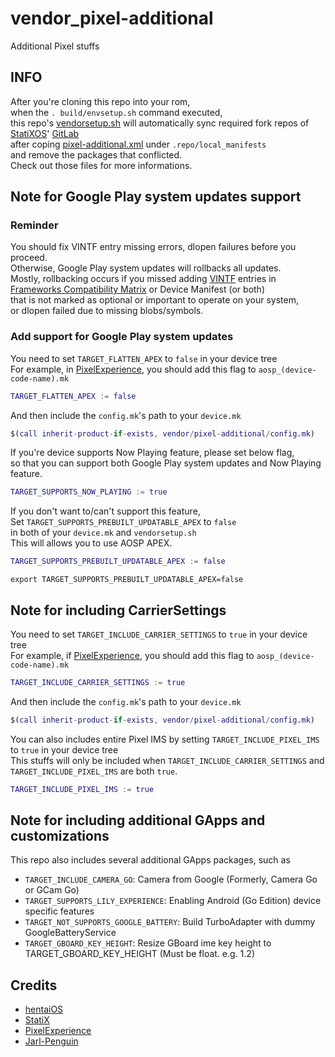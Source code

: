# vendor_pixel-additional
Additional Pixel stuffs

## INFO
After you're cloning this repo into your rom,
<br>when the ```. build/envsetup.sh``` command executed,
<br>this repo's [vendorsetup.sh](https://github.com/TheParasiteProject/vendor_pixel-additional/blob/thirteen-plus/vendorsetup.sh) will automatically sync required fork repos of [StatiXOS](https://github.com/StatiXOS)' [GitLab](https://gitlab.com/statixos)
<br>after coping [pixel-additional.xml](https://github.com/TheParasiteProject/vendor_pixel-additional/blob/thirteen-plus/pixel-additional.xml) under `.repo/local_manifests`
<br>and remove the packages that conflicted.
<br>Check out those files for more informations.

## Note for Google Play system updates support

### Reminder
You should fix VINTF entry missing errors, dlopen failures before you proceed.
<br>Otherwise, Google Play system updates will rollbacks all updates.
<br>Mostly, rollbacking occurs if you missed adding [VINTF](https://source.android.com/docs/core/architecture/vintf) entries in [Frameworks Compatibility Matrix](https://source.android.com/docs/core/architecture/vintf/comp-matrices) or Device Manifest (or both)
<br>that is not marked as optional or important to operate on your system,
<br>or dlopen failed due to missing blobs/symbols.

### Add support for Google Play system updates
You need to set `TARGET_FLATTEN_APEX` to `false` in your device tree
<br>For example, in [PixelExperience](https://github.com/PixelExperience), you should add this flag to `aosp_(device-code-name).mk`

```M
TARGET_FLATTEN_APEX := false
```

And then include the `config.mk`'s path to your `device.mk`

```M
$(call inherit-product-if-exists, vendor/pixel-additional/config.mk)
```

If you're device supports Now Playing feature, please set below flag,
<br>so that you can support both Google Play system updates and Now Playing feature.

```M
TARGET_SUPPORTS_NOW_PLAYING := true
```

If you don't want to/can't support this feature,
<br>Set `TARGET_SUPPORTS_PREBUILT_UPDATABLE_APEX` to `false`
<br> in both of your `device.mk` and `vendorsetup.sh`
<br>This will allows you to use AOSP APEX.

```M
TARGET_SUPPORTS_PREBUILT_UPDATABLE_APEX := false
```

```Shell
export TARGET_SUPPORTS_PREBUILT_UPDATABLE_APEX=false
```

## Note for including CarrierSettings
You need to set `TARGET_INCLUDE_CARRIER_SETTINGS` to `true` in your device tree
<br>For example, if [PixelExperience](https://github.com/PixelExperience), you should add this flag to `aosp_(device-code-name).mk`

```M
TARGET_INCLUDE_CARRIER_SETTINGS := true
```

And then include the `config.mk`'s path to your `device.mk`

```M
$(call inherit-product-if-exists, vendor/pixel-additional/config.mk)
```

You can also includes entire Pixel IMS by setting `TARGET_INCLUDE_PIXEL_IMS` to `true` in your device tree
<br>This stuffs will only be included when `TARGET_INCLUDE_CARRIER_SETTINGS` and `TARGET_INCLUDE_PIXEL_IMS` are both `true`.

```M
TARGET_INCLUDE_PIXEL_IMS := true
```

## Note for including additional GApps and customizations
This repo also includes several additional GApps packages, such as 
* `TARGET_INCLUDE_CAMERA_GO`: Camera from Google (Formerly, Camera Go or GCam Go)
* `TARGET_SUPPORTS_LILY_EXPERIENCE`: Enabling Android (Go Edition) device specific features
* `TARGET_NOT_SUPPORTS_GOOGLE_BATTERY`: Build TurboAdapter with dummy GoogleBatteryService
* `TARGET_GBOARD_KEY_HEIGHT`: Resize GBoard ime key height to TARGET_GBOARD_KEY_HEIGHT (Must be float. e.g. 1.2)

## Credits
* [hentaiOS](https://github.com/hentaiOS)
* [StatiX](https://github.com/StatiXOS)
* [PixelExperience](https://github.com/PixelExperience)
* [Jarl-Penguin](https://github.com/JarlPenguin)
